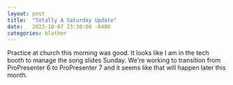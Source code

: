 ```yaml
---
layout: post
title:  "Totally A Saturday Update"
date:   2023-10-07 23:30:00 -0400
categories: blather
---
```

Practice at church this morning was good.  It looks like I am in the tech booth to manage the song slides Sunday.  We're working to transition from ProPresenter 6 to ProPresenter 7 and it seems like that will happen later this month.
